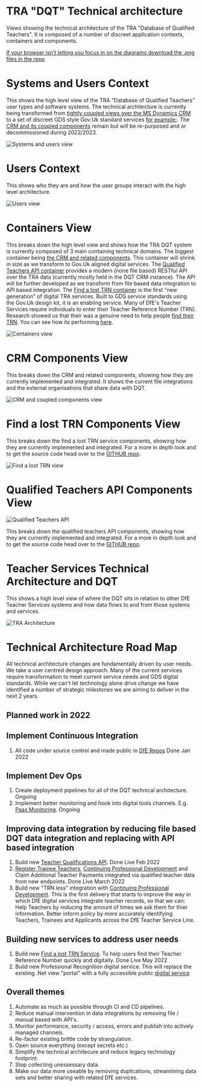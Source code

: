 # TRA "DQT" Technical architecture

Views showing the technical architecture of the TRA "Database of Qualified Teachers". It is composed of a number of discreet application contexts, containers and components.

[If your browser isn't letting you focus in on the diagrams download the .png files in the repo](https://github.com/DFE-Digital/database-of-qualified-teachers/tree/main/docs/images)

# Systems and Users Context
This shows the high level view of the TRA "Database of Qualified Teachers" user types and software systems. The technical architecture is currently being transformed from [tightly coupled views over the MS Dynamics CRM](images/structurizr-1-crmview-01-06-22.png) to a set of discreet GDS style Gov.Uk standard services [for example:](images/structurizr-1-findview-01-06-22.png). The [CRM and its coupled components](images/structurizr-1-crmview-01-06-22.png) remain but will be re-purposed and or decommissioned during 2022/2023.

![Systems and users view](images/structurizr-1-SystemContext-01-06-22.png)


# Users Context

This shows who they are and how the user groups interact with the high level architecture.

![Users view](images/structurizr-1-UserContext-01-06-22.png)

# Containers View

This breaks down the high level view and shows how the TRA DQT system is currently composed of 3 main containing technical domains. The biggest container being [the CRM and related components](images/structurizr-1-crmview-01-06-22.png). This container will shrink in size as we transform to Gov.Uk aligned digital services. The [Qualified Teachers API container](images/structurizr-1-qualapiview-01-06-22.png) provides a modern (none file based) RESTful API over the TRA data (currently mostly held in the DQT CRM instance). The API will be further developed as we transform from file based data integration to API based integration. The [Find a lost TRN container](images/structurizr-1-findview-01-06-22.png) is the first "new generation" of digital TRA services. Built to GDS service standards using the Gov.Uk design kit, it is an enabling service. Many of DfE's Teacher Services require individuals to enter their Teacher Reference Number (TRN). Research showed us that their was a genuine need to help people [find their TRN](https://find-a-lost-trn.education.gov.uk/start). You can see how its performing [here](https://find-a-lost-trn.education.gov.uk/performance).

![Containers view](images/structurizr-1-TRASoftwareSystem-Container-01-06-22.png)

# CRM Components View

This breaks down the CRM and related components, showing how they are currently implemented and integrated. It shows the current file integrations and the external organisations that share data with DQT. 

![CRM and coupled components view](images/structurizr-1-crmview-01-06-22.png)

# Find a lost TRN Components View

This breaks down the find a lost TRN service components, showing how they are currently implemented and integrated. For a more in depth look and to get the source code head over to the [GITHUB repo](https://github.com/DFE-Digital/find-a-lost-trn).

![Find a lost TRN view](images/structurizr-1-findview-01-06-22.png)

# Qualified Teachers API Components View

![Qualified Teachers API](images/structurizr-1-qualapiview-01-06-22.png)

This breaks down the qualified teachers API components, showing how they are currently implemented and integrated. For a more in depth look and to get the source code head over to the [GITHUB repo](https://github.com/DFE-Digital/qualified-teachers-api).

# Teacher Services Technical Architecture and DQT

This shows a high level view of where the DQT sits in relation to other DfE Teacher Services systems and how data flows to and from those systems and services.

![TRA Architecture](images/ts-architecture.png)

# Technical Architecture Road Map
All technical architecture changes are fundamentally driven by user needs. We take a user centred design approach. Many of the current services require transformation to meet current service needs and GDS digital standards. While we can't let technology alone drive change we have identified a number of strategic milestones we are aiming to deliver in the next 2 years.

## Planned work in 2022
## Implement Continuous Integration
1. All code under source control and made public in [DfE Repos](https://github.com/orgs/DFE-Digital/teams/tra-digital/repositories) Done Jan 2022

## Implement Dev Ops
1. Create deployment pipelines for all of the DQT technical architecture. Ongoing
2. Implement better monitoring and hook into digital tools channels. E.g. [Paas Monitoring](https://github.com/DFE-Digital/tra-paas-monitoring). Ongoing

## Improving data integration by reducing file based DQT data integration and replacing with API based integration
1. Build new [Teacher Qualifications API](https://github.com/DFE-Digital/qualified-teachers-api). Done Live Feb 2022
2. [Register Trainee Teachers](https://www.register-trainee-teachers.education.gov.uk/), [Continuing Professional Development](https://manage-training-for-early-career-teachers.education.gov.uk/) and Claim Additional Teacher Payments integrated via qualified teacher data from new endpoints. Done Live March 2022
3. Build new "TRN less" integration with [Continuing Professional Development](https://manage-training-for-early-career-teachers.education.gov.uk/). This is the first delivery that starts to improve the way in which DfE digital services integrate teacher records, so that we can:
    Help Teachers by reducing the amount of times we ask them for thier information.
    Better inform policy by more accurately identifying Teachers, Trainees and Applicants across the DfE Teacher Service Line.

## Building new services to address user needs

1. Build new [Find a lost TRN Service](). To help users find their Teacher Reference Number quickly and digitally. Done Live May 2022
2. Build new Professional Recognition digital service. This will replace the existing .Net view "portal" with a fully accessible public [digital service](https://docs.google.com/drawings/d/1S-YDJgEdGv-53tEEfNN9_ivghyPxuDtfrojbK866ns8/edit?skip_itp2_check=true&pli=1) 

## Overall themes

1. Automate as much as possible through CI and CD pipelines.
2. Reduce manual intervention in data integrations by removing file / manual based with API's.
3. Monitor performance, security / access, errors and publish into actively managed channels.
4. Re-factor existing brittle code by strangulation.
5. Open source everything (except secrets etc.)
6. Simplify the technical architecure and reduce legacy technology footprint.
7. Stop collecting unessessary data.
8. Make our data more useable by removing duplications, streamlining data sets and better sharing with related DfE services.